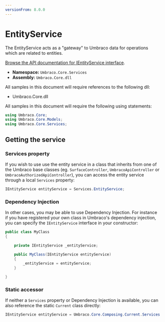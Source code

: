 ```yaml
---
versionFrom: 8.0.0
---
```


# EntityService

The EntityService acts as a "gateway" to Umbraco data for operations which are related to entities.

[Browse the API documentation for IEntityService interface](https://our.umbraco.com/apidocs/v8/csharp/api/Umbraco.Core.Services.IEntityService.html).

 * **Namespace:** `Umbraco.Core.Services` 
 * **Assembly:** `Umbraco.Core.dll`

 All samples in this document will require references to the following dll:

* Umbraco.Core.dll

All samples in this document will require the following using statements:

```csharp
using Umbraco.Core;
using Umbraco.Core.Models;
using Umbraco.Core.Services;
```

## Getting the service

### Services property

If you wish to use use the entity service in a class that inherits from one of the Umbraco base classes (eg. `SurfaceController`, `UmbracoApiController` or `UmbracoAuthorizedApiController`), you can access the entity service through a local `Services` property:

```csharp
IEntityService entityService = Services.EntityService;
```

### Dependency Injection

In other cases, you may be able to use Dependency Injection. For instance if you have registered your own class in Umbraco's dependency injection, you can specify the `IEntityService` interface in your constructor:

```csharp
public class MyClass
{

	private IEntityService _entityService;

	public MyClass(IEntityService entityService)
	{
		_entityService = entityService;
	}

}
```

### Static accessor

If neither a `Services` property or Dependency Injection is available, you can also reference the static `Current` class directly:

```csharp
IEntityService entityService = Umbraco.Core.Composing.Current.Services.EntityService;
```
